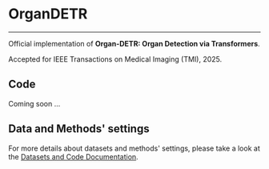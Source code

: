# OrganDETR
---
Official implementation of **Organ-DETR: Organ Detection via Transformers**.

Accepted for IEEE Transactions on Medical Imaging (TMI), 2025.

## Code
Coming soon ...

## Data and Methods' settings
For more details about datasets and methods' settings, please take a look at the [Datasets and Code Documentation](./docs/Organ_DETR_Datasets_and_Code_Documentation.pdf).
